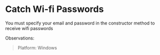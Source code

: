 ﻿# Catch Wi-fi Passwords

You must specify your email and password in the constructor method to receive wifi passwords

Observations:

> Platform: Windows
